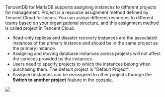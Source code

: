 TencentDB for MariaDB supports assigning instances to different projects for management.
Project is a resource assignment method defined by Tencent Cloud for teams. You can assign different resources to different teams based on your organizational structure, and this assignment method is called project in Tencent Cloud.

- Read-only replicas and disaster recovery instances are the associated instances of the primary instance and should be in the same project as the primary instance.
- Assigning and moving database instances across projects will not affect the services provided by the instances.
- Users need to specify projects to which the instances belong when purchasing them. The default project is "Default Project".
- Assigned instances can be reassigned to other projects through the **Switch to another project** feature in the [console](https://console.cloud.tencent.com/mariadb).

![](https://main.qcloudimg.com/raw/8ac84456ebfb6debfa1434342941008c.png)
